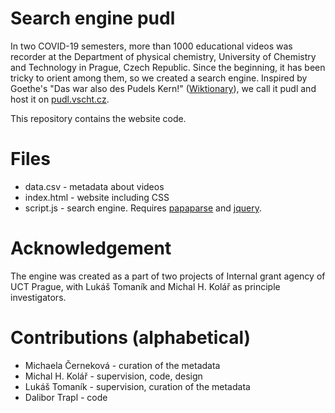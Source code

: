 # Search engine pudl

In two COVID-19 semesters, more than 1000 educational videos was recorder
at the Department of physical chemistry, University of Chemistry and Technology
in Prague, Czech Republic. Since the beginning, it has been tricky to orient
among them, so we created a search engine. Inspired by Goethe's 
"Das war also des Pudels Kern!" ([Wiktionary](https://en.wiktionary.org/wiki/des_Pudels_Kern)),
we call it pudl and host it on [pudl.vscht.cz](https://pudl.vscht.cz).

This repository contains the website code.

# Files

* data.csv - metadata about videos
* index.html - website including CSS
* script.js - search engine. Requires [papaparse](https://www.papaparse.com/) and [jquery](https://jquery.com/).

# Acknowledgement

The engine was created as a part of two projects of Internal grant agency of UCT Prague, with 
Lukáš Tomaník and Michal H. Kolář as principle investigators.

# Contributions (alphabetical)

* Michaela Černeková - curation of the metadata
* Michal H. Kolář - supervision, code, design
* Lukáš Tomaník - supervision, curation of the metadata
* Dalibor Trapl - code
